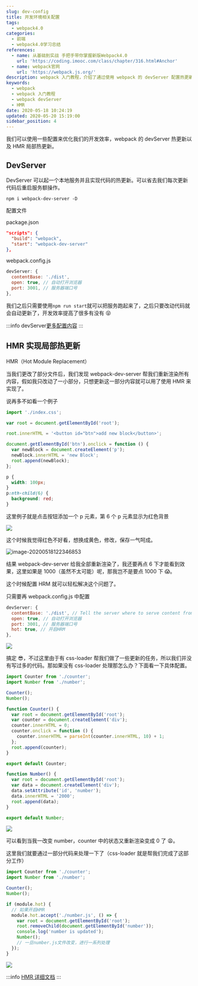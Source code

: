 ```yaml
---
slug: dev-config
title: 开发环境相关配置
tags:
  - webpack4.0
categories:
  - 前端
  - webpack4.0学习总结
references:
  - name: 从基础到实战 手把手带你掌握新版Webpack4.0
    url: 'https://coding.imooc.com/class/chapter/316.html#Anchor'
  - name: webpack官网
    url: 'https://webpack.js.org/'
description: webpack 入门教程，介绍了通过使用 webpack 的 devServer 配置热更新以及 HMR 配置局部热更新来优化我们的开发效率。
keywords:
  - webpack
  - webpack 入门教程
  - webpack devServer
  - HMR
date: 2020-05-18 10:24:19
updated: 2020-05-20 15:19:00
sidebar_position: 4
---
```


我们可以使用一些配置来优化我们的开发效率，webpack 的 devServer 热更新以及 HMR 局部热更新。

<!--truncate-->

## DevServer

DevServer 可以起一个本地服务并且实现代码的热更新。可以省去我们每次更新代码后重启服务额操作。

```
npm i webpack-dev-server -D
```

配置文件

package.json

```json
"scripts": {
  "build": "webpack",
  "start": "webpack-dev-server"
},
```

webpack.config.js

```js
devServer: {
  contentBase: './dist',
  open: true, // 自动打开浏览器
  port: 3001, // 服务器端口号
},
```

我们之后只需要使用`npm run start`就可以把服务跑起来了，之后只要改动代码就会自动更新了，开发效率提高了很多有没有 😝

:::info
devServer[更多配置内容](https://webpack.js.org/configuration/dev-server/#devserver)
:::

## HMR 实现局部热更新

HMR（Hot Module Replacement）

当我们更改了部分文件后，我们发现 webpack-dev-server 帮我们重新渲染所有内容，假如我只改动了一小部分，只想更新这一部分内容就可以用了使用 HMR 来实现了。

说再多不如看一个例子

<Tabs>
<TabItem value="index.js" label="index.js">

```js
import './index.css';

var root = document.getElementById('root');

root.innerHTML = '<button id="btn">add new block</button>';

document.getElementById('btn').onclick = function () {
  var newBlock = document.createElement('p');
  newBlock.innerHTML = 'new Block';
  root.append(newBlock);
};
```

</TabItem>
<TabItem value="index.css" label="index.css">

```css
p {
  width: 100px;
}
p:nth-child(6) {
  background: red;
}
```

</TabItem>
</Tabs>

这里例子就是点击按钮添加一个 p 元素，第 6 个 p 元素显示为红色背景

![](https://raw.githubusercontent.com/3Alan/images/master/img/hrmtest.gif)

这个时候我觉得红色不好看，想换成黄色，修改，保存一气呵成。

![image-20200518122346853](https://raw.githubusercontent.com/3Alan/images/master/img/image-20200518122346853.png)

结果 webpack-dev-server 给我全部重新渲染了，我还要再点 6 下才能看到效果，这里如果是 1000（虽然不太可能）呢，那我岂不是要点 1000 下 😱。

这个时候配置 HRM 就可以轻松解决这个问题了。

只需要再 webpack.config.js 中配置

```js
devServer: {
  contentBase: './dist', // Tell the server where to serve content from
  open: true, // 自动打开浏览器
  port: 3001, // 服务器端口号
  hot: true, // 开启HRM
},
```

![](https://raw.githubusercontent.com/3Alan/images/master/img/blockTest.gif)

搞定 😎，不过这里由于有 css-loader 帮我们做了一些更新的任务，所以我们并没有写过多的代码。那如果没有 css-loader 处理那怎么办？下面看一下具体配置。

<Tabs>
<TabItem value="index.js" label="index.js">

```js
import Counter from './counter';
import Number from './number';

Counter();
Number();
```

</TabItem>
<TabItem value="counter.js" label="counter.js">

```js
function Counter() {
  var root = document.getElementById('root');
  var counter = document.createElement('div');
  counter.innerHTML = 0;
  counter.onclick = function () {
    counter.innerHTML = parseInt(counter.innerHTML, 10) + 1;
  };
  root.append(counter);
}

export default Counter;
```

</TabItem>
<TabItem value="number.js" label="number.js">

```js
function Number() {
  var root = document.getElementById('root');
  var data = document.createElement('div');
  data.setAttribute('id', 'number');
  data.innerHTML = '2000';
  root.append(data);
}

export default Number;
```

</TabItem>
</Tabs>

![](https://raw.githubusercontent.com/3Alan/images/master/img/test3.gif)

可以看到当我一改变 number，counter 中的状态又重新渲染变成 0 了 😩。

这里我们就要通过一部分代码来处理一下了（css-loader 就是帮我们完成了这部分工作）

```js
import Counter from './counter';
import Number from './number';

Counter();
Number();

if (module.hot) {
  // 如果开启HMR
  module.hot.accept('./number.js', () => {
    var root = document.getElementById('root');
    root.removeChild(document.getElementById('number'));
    console.log('number is updated');
    Number();
    // 一旦number.js文件改变，进行一系列处理
  });
}
```

![](https://raw.githubusercontent.com/3Alan/images/master/img/test4.gif)

:::info
[HMR 详细文档](https://webpack.js.org/guides/hot-module-replacement/)
:::
